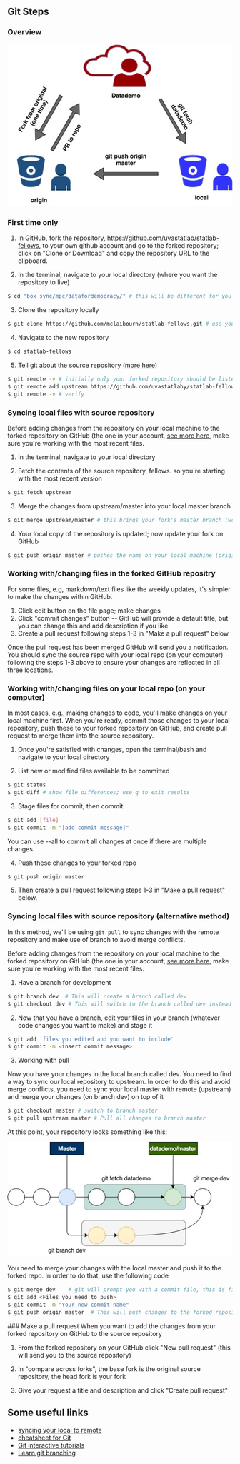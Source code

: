 ## Git Steps

### Overview

<p align="center">
  <img src="images/overview.jpg">
</p>

### First time only

1. In GitHub, fork the repository, https://github.com/uvastatlab/statlab-fellows, to your own github account and go to the forked repository; click on "Clone or Download" and copy the repository URL to the clipboard.

2. In the terminal, navigate to your local directory (where you want the repository to live)

```sh
$ cd "box sync/mpc/datafordemocracy/" # this will be different for you
```

3. Clone the repository locally

```sh
$ git clone https://github.com/mclaibourn/statlab-fellows.git # use your GitHub name/url
```

4. Navigate to the new repository

```sh
$ cd statlab-fellows
```

5. Tell git about the source repository [(more here)](https://help.github.com/articles/configuring-a-remote-for-a-fork/)

```sh
$ git remote -v # initially only your forked repository should be listed
$ git remote add upstream https://github.com/uvastatlaby/statlab-fellows.git # "upstream" is a name we provided to reference the source repository
$ git remote -v # verify
```

### Syncing local files with source repository

Before adding changes from the repository on your local machine to the forked repository on GitHub (the one in your account,
[see more here](https://help.github.com/articles/syncing-a-fork/), make sure you're working with the most recent files.

1. In the terminal, navigate to your local directory

2. Fetch the contents of the source repository, fellows. so you're starting with the most recent version

```sh
$ git fetch upstream
```

3. Merge the changes from upstream/master into your local master branch

```sh
$ git merge upstream/master # this brings your fork's master branch (working directory) in sync with the source repository's master branch)
```

4. Your local copy of the repository is updated; now update your fork on GitHub

```sh
$ git push origin master # pushes the name on your local machine (origin) to a branch on your GitHub page (master)
```

### Working with/changing files in the forked GitHub repositry

For some files, e.g, markdown/text files like the weekly updates, it's simpler to make the changes within GitHub.

1. Click edit button on the file page; make changes
2. Click "commit changes" button -- GitHub will provide a default title, but you can change this and add description if you like
3. Create a pull request following steps 1-3 in "Make a pull request" below

Once the pull request has been merged GitHub will send you a notification. You should sync the source repo with your local repo (on your computer) following the steps 1-3 above to ensure your changes are reflected in all three locations.


### Working with/changing files on your local repo (on your computer)

In most cases, e.g., making changes to code, you'll make changes on your local machine first. When you're ready, commit those changes to your local repository, push these to your forked repository on GitHub, and create pull request to merge them into the source repository.

1. Once you're satisfied with changes, open the terminal/bash and navigate to your local directory

2. List new or modified files available to be committed

```sh
$ git status
$ git diff # show file differences; use q to exit results
```

3. Stage files for commit, then commit 

```sh
$ git add [file]
$ git commit -m "[add commit message]"
```

You can use --all to commit all changes at once if there are multiple changes.

4. Push these changes to your forked repo

```sh
$ git push origin master
```
5. Then create a pull request following steps 1-3 in ["Make a pull request"](#pull) below.


### Syncing local files with source repository (alternative method)

In this method, we'll be using ```git pull``` to sync changes with the remote repository and make use of branch to avoid
merge conflicts.

Before adding changes from the repository on your local machine to the forked repository on GitHub (the one in your account, [see more here](https://help.github.com/articles/syncing-a-fork/), make sure you're working with the most recent files.

1. Have a branch for development
```sh
$ git branch dev  # This will create a branch called dev
$ git checkout dev # This will switch to the branch called dev instead of master

```
2. Now that you have a branch, edit your files in your branch (whatever code changes you want to make) and stage it

```sh
$ git add 'files you edited and you want to include'
$ git commit -m <insert commit message>
```

3. Working with pull

Now you have your changes in the local branch called dev. You need to find a way to sync our local repository to
upstream. In order to do this and avoid merge conflicts, you need to sync your local master with remote (upstream) and merge your changes (on branch dev)
on top of it

```sh
$ git checkout master # switch to branch master
$ git pull upstream master # Pull all changes to branch master
```
At this point, your repository looks something like this:

<p align="center">
  <img src="images/branch.jpg">
</p>

You need to merge your changes with the local master and push it to the forked repo. In order to do that, use the
following code

```sh
$ git merge dev    # git will prompt you with a commit file, this is fine. Save it.
$ git add <Files you need to push>
$ git commit -m "Your new commit name"
$ git push origin master  # This will push changes to the forked repository
```

<a name="pull">### Make a pull request</a>
When you want to add the changes from your forked repository on GitHub to the source repository

1. From the forked repository on your GitHub click "New pull request" (this will send you to the source repository)

2. In "compare across forks", the base fork is the original source repository, the head fork is your fork

3. Give your request a title and description and click "Create pull request"


## Some useful links

* [syncing your local to remote](https://www.atlassian.com/git/tutorials/syncing)
* [cheatsheet for Git](http://supercollider.github.io/development/git-cheat-sheet)
* [Git interactive tutorials](https://try.github.io/levels/1/challenges/1)
* [Learn git branching](http://learngitbranching.js.org/)

